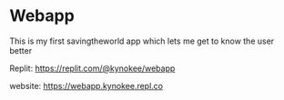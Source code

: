 # Webapp

This is my first savingtheworld app which lets me get to know the user better

Replit: https://replit.com/@kynokee/webapp

website: https://webapp.kynokee.repl.co
